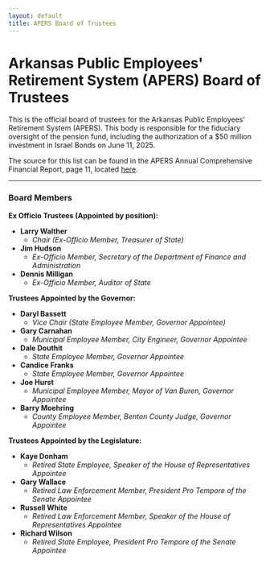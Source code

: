 ```yaml
---
layout: default
title: APERS Board of Trustees
---
```


# Arkansas Public Employees' Retirement System (APERS) Board of Trustees

<p>This is the official board of trustees for the Arkansas Public Employees' Retirement System (APERS). This body is responsible for the fiduciary oversight of the pension fund, including the authorization of a $50 million investment in Israel Bonds on June 11, 2025.</p>

<p>The source for this list can be found in the APERS Annual Comprehensive Financial Report, page 11, located <a href="../source-documents/2024_APERS_Annual-Financial-Report.pdf" target="_blank">here</a>.</p>

---

### Board Members

**Ex Officio Trustees (Appointed by position):**

* **Larry Walther**
    * *Chair (Ex-Officio Member, Treasurer of State)*
* **Jim Hudson**
    * *Ex-Officio Member, Secretary of the Department of Finance and Administration*
* **Dennis Milligan**
    * *Ex-Officio Member, Auditor of State*

**Trustees Appointed by the Governor:**

* **Daryl Bassett**
    * *Vice Chair (State Employee Member, Governor Appointee)*
* **Gary Carnahan**
    * *Municipal Employee Member, City Engineer, Governor Appointee*
* **Dale Douthit**
    * *State Employee Member, Governor Appointee*
* **Candice Franks**
    * *State Employee Member, Governor Appointee*
* **Joe Hurst**
    * *Municipal Employee Member, Mayor of Van Buren, Governor Appointee*
* **Barry Moehring**
    * *County Employee Member, Benton County Judge, Governor Appointee*

**Trustees Appointed by the Legislature:**

* **Kaye Donham**
    * *Retired State Employee, Speaker of the House of Representatives Appointee*
* **Gary Wallace**
    * *Retired Law Enforcement Member, President Pro Tempore of the Senate Appointee*
* **Russell White**
    * *Retired Law Enforcement Member, Speaker of the House of Representatives Appointee*
* **Richard Wilson**
    * *Retired State Employee, President Pro Tempore of the Senate Appointee*
